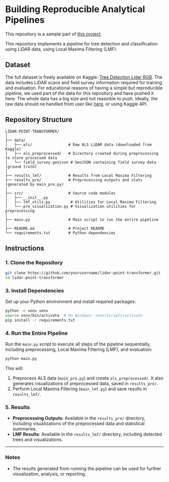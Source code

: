 
# Building Reproducible Analytical Pipelines

This repository is a sample part of [this project](https://github.com/mina-naseh/lidar-point-transformer).

This repository implements a pipeline for tree detection and classification using LiDAR data, using Local Maxima Filtering (LMF).

## Dataset

The full dataset is freely available on Kaggle: [Tree Detection Lidar RGB](https://www.kaggle.com/datasets/sentinel3734/tree-detection-lidar-rgb/data). The data includes LiDAR scans and field survey information required for training and evaluation.
For educational reasons of having a simple but reproducible pipeline, we used part of the data for this repository and have pushed it here. The whole data has a big size and not reasinble to push. 
Ideally, the raw data should ne handled from user like [here](https://github.com/mina-naseh/lidar-point-transformer), or using Kaggle API.

## Repository Structure

```plaintext
LIDAR-POINT-TRANSFORMER/
│
├── data/
│   ├── als/                # Raw ALS LiDAR data (downloaded from Kaggle)
│   ├── als_preprocessed/   # Directory created during preprocessing to store processed data
│   └── field_survey.geojson # GeoJSON containing field survey data (ground truth)
│
├── results_lmf/            # Results from Local Maxima Filtering
├── results_pre/            # Preprocessing outputs and stats (generated by main_pre.py)
│
├── src/                    # Source code modules
│   ├── __init__.py
│   ├── lmf_utils.py         # Utilities for Local Maxima Filtering
│   └── pre_visualization.py # Visualization utilities for preprocessing
│
├── main.py                 # Main script to run the entire pipeline
│
├── README.md               # Project README
└── requirements.txt        # Python dependencies
```

## Instructions

### 1. Clone the Repository

```bash
git clone https://github.com/yourusername/lidar-point-transformer.git
cd lidar-point-transformer
```

### 3. Install Dependencies

Set up your Python environment and install required packages:

```bash
python -m venv venv
source venv/bin/activate  # On Windows: venv\Scripts\activate
pip install -r requirements.txt
```

### 4. Run the Entire Pipeline

Run the `main.py` script to execute all steps of the pipeline sequentially, including preprocessing, Local Maxima Filtering (LMF), and evaluation:

```bash
python main.py
```

This will:

1. Preprocess ALS data (`main_pre.py`) and create `als_preprocessed/`. It also generates visualizations of preprocessed data, saved in `results_pre/`.
2. Perform Local Maxima Filtering (`main_lmf.py`) and save results in `results_lmf/`.

### 5. Results

- **Preprocessing Outputs**: Available in the `results_pre/` directory, including visualizations of the preprocessed data and statistical summaries.
- **LMF Results**: Available in the `results_lmf/` directory, including detected trees and visualizations.

---

### Notes

- The results generated from running the pipeline can be used for further visualization, analysis, or reporting.
